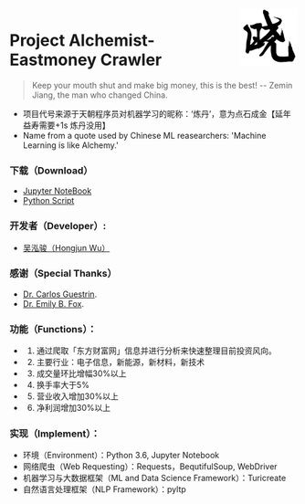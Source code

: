 <img align="right" src="https://github.com/Errrneist/Alchemist/blob/master/IMG/xiao.png" alt="FuXiao" width="100">

# Project Alchemist-Eastmoney Crawler
> Keep your mouth shut and make big money, this is the best! -- Zemin Jiang, the man who changed China.
* 项目代号来源于天朝程序员对机器学习的昵称：‘炼丹’，意为点石成金【延年益寿需要+1s 炼丹没用】
* Name from a quote used by Chinese ML reasearchers: 'Machine Learning is like Alchemy.'

### 下载（Download）
* [Jupyter NoteBook](https://github.com/Errrneist/Alchemist/blob/master/MainDataAnalyzer/MainDataCollector.ipynb)
* [Python Script](https://github.com/Errrneist/Alchemist/blob/master/MainDataAnalyzer/recommender.py)

### 开发者（Developer）:  
* [吴泓骏（Hongjun Wu）](https://errrneist.github.io)

### 感谢（Special Thanks）
* [Dr. Carlos Guestrin](https://www.cs.washington.edu/people/faculty/guestrin).
* [Dr. Emily B. Fox](https://homes.cs.washington.edu/~ebfox/).

### 功能（Functions）：
* 1. 通过爬取「东方财富网」信息并进行分析来快速整理目前投资风向。
* 2. 主要行业：电子信息，新能源，新材料，新技术
* 3. 成交量环比增幅30%以上
* 4. 换手率大于5%
* 5. 营业收入增加30%以上
* 6. 净利润增加30%以上

### 实现（Implement）：
* 环境（Environment）：Python 3.6, Jupyter Notebook
* 网络爬虫（Web Requesting）：Requests，BequtifulSoup, WebDriver
* 机器学习与大数据框架（ML and Data Science Framework）：Turicreate
* 自然语言处理框架（NLP Framework）：pyltp


